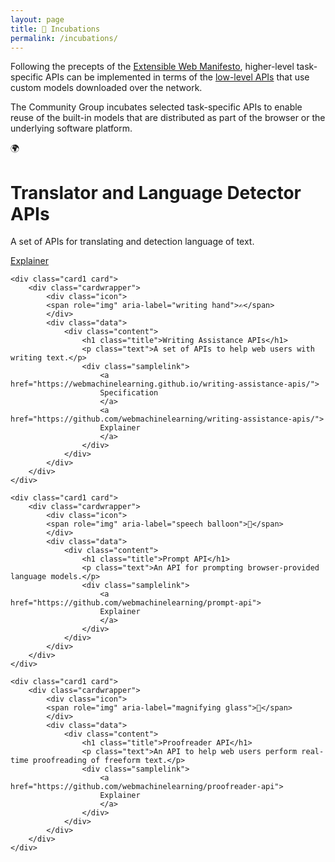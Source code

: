 ```yaml
---
layout: page
title: 🧪 Incubations
permalink: /incubations/
---
```


<div class="headbg">
    <div class="wrapper">
    <div class="description">
        <p>
            Following the precepts of the <a href="https://extensiblewebmanifesto.org/">Extensible Web Manifesto</a>, higher-level task-specific APIs can be implemented in terms of the <a href="/webnn-intro">low-level APIs</a> that use custom models downloaded over the network.
        </p>
        <p>
            The Community Group incubates selected task-specific APIs to enable reuse of the built-in models that are distributed as part of the browser or the underlying software platform.
        </p>
    </div>
    </div>
</div>


<div class="g3">
    <div class="card1 card">
        <div class="cardwrapper">
            <div class="icon">
            <span role="img" aria-label="globe">🌍</span>
            </div>
            <div class="data">
                <div class="content">
                    <h1 class="title">Translator and Language Detector APIs</h1>
                    <p class="text">A set of APIs for translating and detection language of text.</p>
                    <div class="samplelink">
                        <a href="https://github.com/webmachinelearning/translation-api/">
                        Explainer
                        </a>
                    </div>
                </div>
            </div>
        </div>
    </div>

    <div class="card1 card">
        <div class="cardwrapper">
            <div class="icon">
            <span role="img" aria-label="writing hand">✍️</span>
            </div>
            <div class="data">
                <div class="content">
                    <h1 class="title">Writing Assistance APIs</h1>
                    <p class="text">A set of APIs to help web users with writing text.</p>
                    <div class="samplelink">
                        <a href="https://webmachinelearning.github.io/writing-assistance-apis/">
                        Specification
                        </a>
                        <a href="https://github.com/webmachinelearning/writing-assistance-apis/">
                        Explainer
                        </a>
                    </div>
                </div>
            </div>
        </div>
    </div>

    <div class="card1 card">
        <div class="cardwrapper">
            <div class="icon">
            <span role="img" aria-label="speech balloon">💬</span>
            </div>
            <div class="data">
                <div class="content">
                    <h1 class="title">Prompt API</h1>
                    <p class="text">An API for prompting browser-provided language models.</p>
                    <div class="samplelink">
                        <a href="https://github.com/webmachinelearning/prompt-api">
                        Explainer
                        </a>
                    </div>
                </div>
            </div>
        </div>
    </div>

    <div class="card1 card">
        <div class="cardwrapper">
            <div class="icon">
            <span role="img" aria-label="magnifying glass">🔎</span>
            </div>
            <div class="data">
                <div class="content">
                    <h1 class="title">Proofreader API</h1>
                    <p class="text">An API to help web users perform real-time proofreading of freeform text.</p>
                    <div class="samplelink">
                        <a href="https://github.com/webmachinelearning/proofreader-api">
                        Explainer
                        </a>
                    </div>
                </div>
            </div>
        </div>
    </div>

</div>